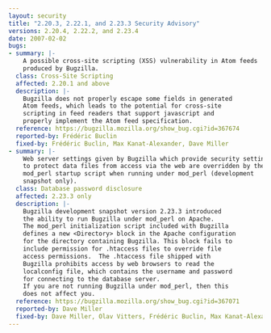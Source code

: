 ```yaml
---
layout: security
title: "2.20.3, 2.22.1, and 2.23.3 Security Advisory"
versions: 2.20.4, 2.22.2, and 2.23.4
date: 2007-02-02
bugs:
- summary: |-
    A possible cross-site scripting (XSS) vulnerability in Atom feeds
    produced by Bugzilla.
  class: Cross-Site Scripting
  affected: 2.20.1 and above
  description: |-
    Bugzilla does not properly escape some fields in generated
    Atom feeds, which leads to the potential for cross-site
    scripting in feed readers that support javascript and
    properly implement the Atom feed specification.
  reference: https://bugzilla.mozilla.org/show_bug.cgi?id=367674
  reported-by: Frédéric Buclin
  fixed-by: Frédéric Buclin, Max Kanat-Alexander, Dave Miller
- summary: |-
    Web server settings given by Bugzilla which provide security settings
    to protect data files from access via the web are overridden by the
    mod_perl startup script when running under mod_perl (development
    snapshot only).
  class: Database password disclosure
  affected: 2.23.3 only
  description: |-
    Bugzilla development snapshot version 2.23.3 introduced
    the ability to run Bugzilla under mod_perl on Apache.
    The mod_perl initialization script included with Bugzilla
    defines a new <Directory> block in the Apache configuration
    for the directory containing Bugzilla. This block fails to
    include permission for .htaccess files to override file
    access permissions.  The .htaccess file shipped with
    Bugzilla prohibits access by web browsers to read the
    localconfig file, which contains the username and password
    for connecting to the database server.
    If you are not running Bugzilla under mod_perl, then this
    does not affect you.
  reference: https://bugzilla.mozilla.org/show_bug.cgi?id=367071
  reported-by: Dave Miller
  fixed-by: Dave Miller, Olav Vitters, Frédéric Buclin, Max Kanat-Alexander
---
```

